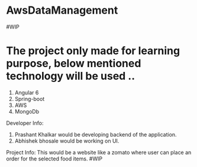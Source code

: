 # AwsDataManagement

#WIP

# The project only made for learning purpose, below mentioned technology will be used ..
1. Angular 6
2. Spring-boot
3. AWS
4. MongoDb


Developer Info:

1. Prashant Khalkar would be developing backend of the application.
2. Abhishek bhosale would be working on UI.

Project Info:
 This would be a website like a zomato where user can place an order for the selected food items.
 #WIP

